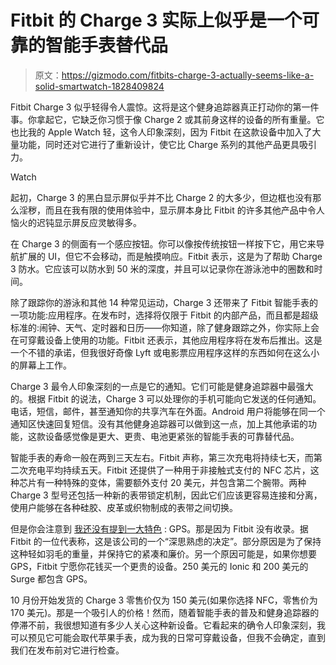 # Fitbit 的 Charge 3 实际上似乎是一个可靠的智能手表替代品

> 原文：<https://gizmodo.com/fitbits-charge-3-actually-seems-like-a-solid-smartwatch-1828409824>

Fitbit Charge 3 似乎轻得令人震惊。这将是这个健身追踪器真正打动你的第一件事。你拿起它，它缺乏你习惯于像 Charge 2 或其前身这样的设备的所有重量。它也比我的 Apple Watch 轻，这令人印象深刻，因为 Fitbit 在这款设备中加入了大量功能，同时还对它进行了重新设计，使它比 Charge 系列的其他产品更具吸引力。

Watch

起初，Charge 3 的黑白显示屏似乎并不比 Charge 2 的大多少，但边框也没有那么淫秽，而且在我有限的使用体验中，显示屏本身比 Fitbit 的许多其他产品中令人恼火的迟钝显示屏反应灵敏得多。

在 Charge 3 的侧面有一个感应按钮。你可以像按传统按钮一样按下它，用它来导航扩展的 UI，但它不会移动，而是触摸响应。Fitbit 表示，这是为了帮助 Charge 3 防水。它应该可以防水到 50 米的深度，并且可以记录你在游泳池中的圈数和时间。

除了跟踪你的游泳和其他 14 种常见运动，Charge 3 还带来了 Fitbit 智能手表的一项功能:应用程序。在发布时，选择将仅限于 Fitbit 的内部产品，而且都是超级标准的:闹钟、天气、定时器和日历——你知道，除了健身跟踪之外，你实际上会在可穿戴设备上使用的功能。Fitbit 还表示，其他应用程序将在发布后推出。这是一个不错的承诺，但我很好奇像 Lyft 或电影票应用程序这样的东西如何在这么小的屏幕上工作。

Charge 3 最令人印象深刻的一点是它的通知。它们可能是健身追踪器中最强大的。根据 Fitbit 的说法，Charge 3 可以处理你的手机可能向它发送的任何通知。电话，短信，邮件，甚至通知你的共享汽车在外面。Android 用户将能够在同一个通知区快速回复短信。没有其他健身追踪器可以做到这一点，加上其他承诺的功能，这款设备感觉像是更大、更贵、电池更紧张的智能手表的可靠替代品。

智能手表的寿命一般在两到三天左右。Fitbit 声称，第三次充电将持续七天，而第二次充电平均持续五天。Fitbit 还提供了一种用于非接触式支付的 NFC 芯片，这种芯片有一种特殊的变体，需要额外支付 20 美元，并包含第二个腕带。两种 Charge 3 型号还包括一种新的表带锁定机制，因此它们应该更容易连接和分离，使用户能够在各种硅胶、皮革或织物制成的表带之间切换。

但是你会注意到 [我还没有提到一大特色](https://gizmodo.com/new-leak-suggests-next-fitbit-charge-will-skip-the-one-1828358567) : GPS。那是因为 Fitbit 没有收录。据 Fitbit 的一位代表称，这是该公司的一个“深思熟虑的决定”。部分原因是为了保持这种轻如羽毛的重量，并保持它的紧凑和廉价。另一个原因可能是，如果你想要 GPS，Fitbit 宁愿你花钱买一个更贵的设备。250 美元的 Ionic 和 200 美元的 Surge 都包含 GPS。

10 月份开始发货的 Charge 3 零售价仅为 150 美元(如果你选择 NFC，零售价为 170 美元)。那是一个吸引人的价格！然而，随着智能手表的普及和健身追踪器的停滞不前，我很想知道有多少人关心这种新设备。它看起来的确令人印象深刻，我可以预见它可能会取代苹果手表，成为我的日常可穿戴设备，但我不会确定，直到我们在发布前对它进行检查。